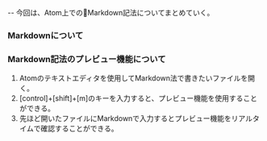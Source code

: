-- 今回は、Atom上でのMarkdown記法についてまとめていく。

### Markdownについて  


### Markdown記法のプレビュー機能について  
1. Atomのテキストエディタを使用してMarkdown法で書きたいファイルを開く。
2. [control]+[shift]+[m]のキーを入力すると、プレビュー機能を使用することができる。
3. 先ほど開いたファイルにMarkdownで入力するとプレビュー機能をリアルタイムで確認することができる。
